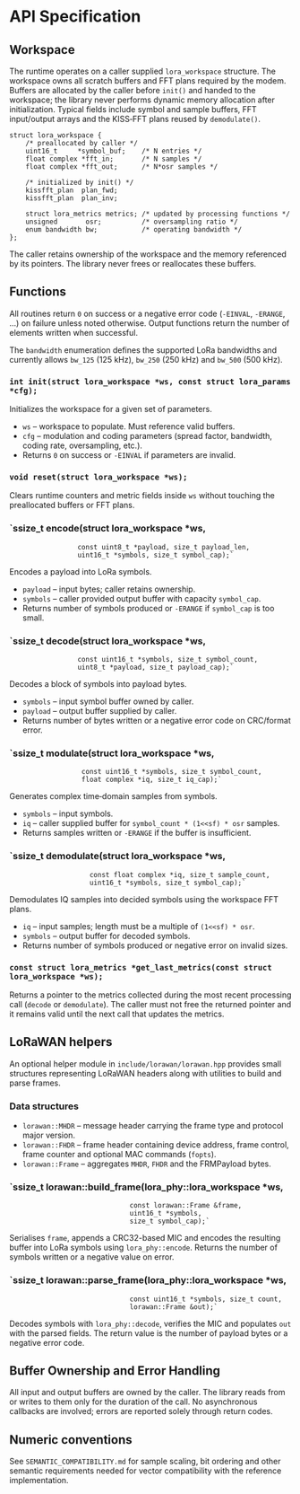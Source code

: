 # API Specification

## Workspace

The runtime operates on a caller supplied `lora_workspace` structure.  The
workspace owns all scratch buffers and FFT plans required by the modem.  Buffers
are allocated by the caller before `init()` and handed to the workspace; the
library never performs dynamic memory allocation after initialization.  Typical
fields include symbol and sample buffers, FFT input/output arrays and the
KISS‑FFT plans reused by `demodulate()`.

```
struct lora_workspace {
    /* preallocated by caller */
    uint16_t     *symbol_buf;    /* N entries */
    float complex *fft_in;       /* N samples */
    float complex *fft_out;      /* N*osr samples */

    /* initialized by init() */
    kissfft_plan  plan_fwd;
    kissfft_plan  plan_inv;

    struct lora_metrics metrics; /* updated by processing functions */
    unsigned       osr;          /* oversampling ratio */
    enum bandwidth bw;           /* operating bandwidth */
};
```

The caller retains ownership of the workspace and the memory referenced by its
pointers.  The library never frees or reallocates these buffers.

## Functions

All routines return `0` on success or a negative error code (`-EINVAL`,
`-ERANGE`, …) on failure unless noted otherwise.  Output functions return the
number of elements written when successful.

The `bandwidth` enumeration defines the supported LoRa bandwidths and
currently allows `bw_125` (125 kHz), `bw_250` (250 kHz) and `bw_500`
(500 kHz).

### `int init(struct lora_workspace *ws, const struct lora_params *cfg);`
Initializes the workspace for a given set of parameters.

* `ws` – workspace to populate. Must reference valid buffers.
* `cfg` – modulation and coding parameters (spread factor, bandwidth, coding rate, oversampling, etc.).
* Returns `0` on success or `-EINVAL` if parameters are invalid.

### `void reset(struct lora_workspace *ws);`
Clears runtime counters and metric fields inside `ws` without touching the
preallocated buffers or FFT plans.

### `ssize_t encode(struct lora_workspace *ws,
                     const uint8_t *payload, size_t payload_len,
                     uint16_t *symbols, size_t symbol_cap);`
Encodes a payload into LoRa symbols.

* `payload` – input bytes; caller retains ownership.
* `symbols` – caller provided output buffer with capacity `symbol_cap`.
* Returns number of symbols produced or `-ERANGE` if `symbol_cap` is too small.

### `ssize_t decode(struct lora_workspace *ws,
                     const uint16_t *symbols, size_t symbol_count,
                     uint8_t *payload, size_t payload_cap);`
Decodes a block of symbols into payload bytes.

* `symbols` – input symbol buffer owned by caller.
* `payload` – output buffer supplied by caller.
* Returns number of bytes written or a negative error code on CRC/format error.

### `ssize_t modulate(struct lora_workspace *ws,
                      const uint16_t *symbols, size_t symbol_count,
                      float complex *iq, size_t iq_cap);`
Generates complex time‑domain samples from symbols.

* `symbols` – input symbols.
* `iq` – caller supplied buffer for `symbol_count * (1<<sf) * osr` samples.
* Returns samples written or `-ERANGE` if the buffer is insufficient.

### `ssize_t demodulate(struct lora_workspace *ws,
                        const float complex *iq, size_t sample_count,
                        uint16_t *symbols, size_t symbol_cap);`
Demodulates IQ samples into decided symbols using the workspace FFT plans.

* `iq` – input samples; length must be a multiple of `(1<<sf) * osr`.
* `symbols` – output buffer for decoded symbols.
* Returns number of symbols produced or negative error on invalid sizes.

### `const struct lora_metrics *get_last_metrics(const struct lora_workspace *ws);`
Returns a pointer to the metrics collected during the most recent processing
call (`decode` or `demodulate`).  The caller must not free the returned pointer
and it remains valid until the next call that updates the metrics.

## LoRaWAN helpers

An optional helper module in `include/lorawan/lorawan.hpp` provides small
structures representing LoRaWAN headers along with utilities to build and
parse frames.

### Data structures

* `lorawan::MHDR` – message header carrying the frame type and protocol major
  version.
* `lorawan::FHDR` – frame header containing device address, frame control,
  frame counter and optional MAC commands (`fopts`).
* `lorawan::Frame` – aggregates `MHDR`, `FHDR` and the FRMPayload bytes.

### `ssize_t lorawan::build_frame(lora_phy::lora_workspace *ws,
                                  const lorawan::Frame &frame,
                                  uint16_t *symbols,
                                  size_t symbol_cap);`
Serialises `frame`, appends a CRC32-based MIC and encodes the resulting buffer
into LoRa symbols using `lora_phy::encode`.  Returns the number of symbols
written or a negative value on error.

### `ssize_t lorawan::parse_frame(lora_phy::lora_workspace *ws,
                                  const uint16_t *symbols, size_t count,
                                  lorawan::Frame &out);`
Decodes symbols with `lora_phy::decode`, verifies the MIC and populates `out`
with the parsed fields.  The return value is the number of payload bytes or a
negative error code.

## Buffer Ownership and Error Handling

All input and output buffers are owned by the caller.  The library reads from or
writes to them only for the duration of the call.  No asynchronous callbacks are
involved; errors are reported solely through return codes.

## Numeric conventions

See `SEMANTIC_COMPATIBILITY.md` for sample scaling, bit ordering and other
semantic requirements needed for vector compatibility with the reference
implementation.

